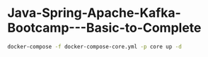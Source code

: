 # Java-Spring-Apache-Kafka-Bootcamp---Basic-to-Complete

```sh
docker-compose -f docker-compose-core.yml -p core up -d
```
